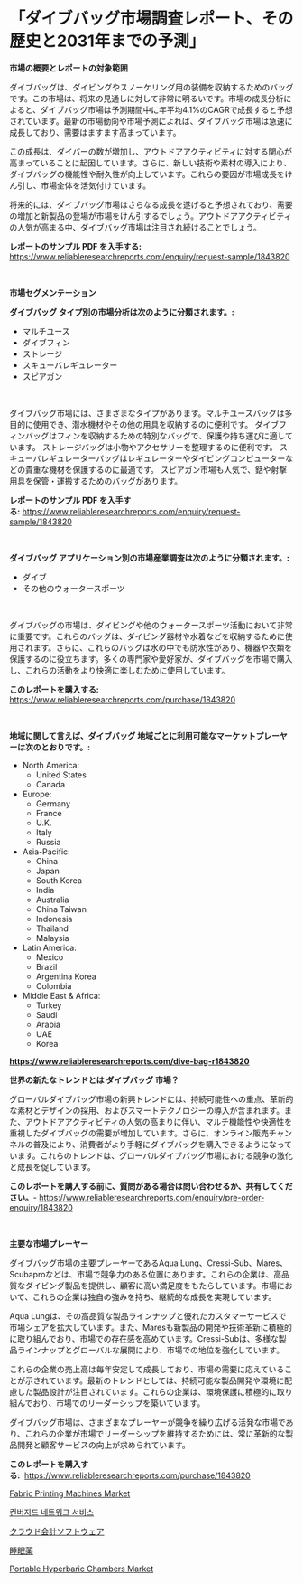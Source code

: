 <p><h1>「ダイブバッグ市場調査レポート、その歴史と2031年までの予測」</h1></p><p><strong>市場の概要とレポートの対象範囲</strong></p>
<p><p>ダイブバッグは、ダイビングやスノーケリング用の装備を収納するためのバッグです。この市場は、将来の見通しに対して非常に明るいです。市場の成長分析によると、ダイブバッグ市場は予測期間中に年平均4.1%のCAGRで成長すると予想されています。最新の市場動向や市場予測によれば、ダイブバッグ市場は急速に成長しており、需要はますます高まっています。</p><p>この成長は、ダイバーの数が増加し、アウトドアアクティビティに対する関心が高まっていることに起因しています。さらに、新しい技術や素材の導入により、ダイブバッグの機能性や耐久性が向上しています。これらの要因が市場成長をけん引し、市場全体を活気付けています。</p><p>将来的には、ダイブバッグ市場はさらなる成長を遂げると予想されており、需要の増加と新製品の登場が市場をけん引するでしょう。アウトドアアクティビティの人気が高まる中、ダイブバッグ市場は注目され続けることでしょう。</p></p>
<p><strong>レポートのサンプル PDF を入手する:</strong> <a href="https://www.reliableresearchreports.com/enquiry/request-sample/1843820">https://www.reliableresearchreports.com/enquiry/request-sample/1843820</a></p>
<p>&nbsp;</p>
<p><strong>市場セグメンテーション</strong></p>
<p><strong>ダイブバッグ タイプ別の市場分析は次のように分類されます。:</strong></p>
<p><ul><li>マルチユース</li><li>ダイブフィン</li><li>ストレージ</li><li>スキューバレギュレーター</li><li>スピアガン</li></ul></p>
<p>&nbsp;</p>
<p><p>ダイブバッグ市場には、さまざまなタイプがあります。マルチユースバッグは多目的に使用でき、潜水機材やその他の用具を収納するのに便利です。 ダイブフィンバッグはフィンを収納するための特別なバッグで、保護や持ち運びに適しています。 ストレージバッグは小物やアクセサリーを整理するのに便利です。 スキューバレギュレーターバッグはレギュレーターやダイビングコンピューターなどの貴重な機材を保護するのに最適です。 スピアガン市場も人気で、銛や射撃用具を保管・運搬するためのバッグがあります。</p></p>
<p><strong>レポートのサンプル PDF を入手する:</strong>&nbsp;<a href="https://www.reliableresearchreports.com/enquiry/request-sample/1843820">https://www.reliableresearchreports.com/enquiry/request-sample/1843820</a></p>
<p>&nbsp;</p>
<p><strong> ダイブバッグ アプリケーション別の市場産業調査は次のように分類されます。:</strong></p>
<p><ul><li>ダイブ</li><li>その他のウォータースポーツ</li></ul></p>
<p>&nbsp;</p>
<p><p>ダイブバッグの市場は、ダイビングや他のウォータースポーツ活動において非常に重要です。これらのバッグは、ダイビング器材や水着などを収納するために使用されます。さらに、これらのバッグは水の中でも防水性があり、機器や衣類を保護するのに役立ちます。多くの専門家や愛好家が、ダイブバッグを市場で購入し、これらの活動をより快適に楽しむために使用しています。</p></p>
<p><strong>このレポートを購入する:</strong>&nbsp; <a href="https://www.reliableresearchreports.com/purchase/1843820">https://www.reliableresearchreports.com/purchase/1843820</a></p>
<p>&nbsp;</p>
<p><strong>地域に関して言えば、ダイブバッグ 地域ごとに利用可能なマーケットプレーヤーは次のとおりです。:</strong></p>
<p><ul>
    <li>
        North America:
        <ul>
            <li>United States</li>
            <li>Canada</li>
        </ul>
    </li>
    <li>
        Europe:
        <ul>
            <li>Germany</li>
            <li>France</li>
            <li>U.K.</li>
            <li>Italy</li>
            <li>Russia</li>
        </ul>
    </li>
    <li>
        Asia-Pacific:
        <ul>
            <li>China</li>
            <li>Japan</li>
            <li>South Korea</li>
            <li>India</li>
            <li>Australia</li>
            <li>China Taiwan</li>
            <li>Indonesia</li>
            <li>Thailand</li>
            <li>Malaysia</li>
        </ul>
    </li>
    <li>
        Latin America:
        <ul>
            <li>Mexico</li>
            <li>Brazil</li>
            <li>Argentina Korea</li>
            <li>Colombia</li>
        </ul>
    </li>
    <li>
        Middle East & Africa:
        <ul>
            <li>Turkey</li>
            <li>Saudi</li>
            <li>Arabia</li>
            <li>UAE</li>
            <li>Korea</li>
        </ul>
    </li>
    </ul></p>
<p><strong><a href="https://www.reliableresearchreports.com/dive-bag-r1843820">https://www.reliableresearchreports.com/dive-bag-r1843820</a></strong>&nbsp;</p>
<p><strong>世界の新たなトレンドとは ダイブバッグ 市場？</strong></p>
<p><p>グローバルダイブバッグ市場の新興トレンドには、持続可能性への重点、革新的な素材とデザインの採用、およびスマートテクノロジーの導入が含まれます。また、アウトドアアクティビティの人気の高まりに伴い、マルチ機能性や快適性を重視したダイブバッグの需要が増加しています。さらに、オンライン販売チャンネルの普及により、消費者がより手軽にダイブバッグを購入できるようになっています。これらのトレンドは、グローバルダイブバッグ市場における競争の激化と成長を促しています。</p></p>
<p><strong>このレポートを購入する前に、質問がある場合は問い合わせるか、共有してください。</strong>- <a href="https://www.reliableresearchreports.com/enquiry/pre-order-enquiry/1843820">https://www.reliableresearchreports.com/enquiry/pre-order-enquiry/1843820</a></p>
<p>&nbsp;</p>
<p><strong>主要な市場プレーヤー</strong></p>
<p><p>ダイブバッグ市場の主要プレーヤーであるAqua Lung、Cressi-Sub、Mares、Scubaproなどは、市場で競争力のある位置にあります。これらの企業は、高品質なダイビング製品を提供し、顧客に高い満足度をもたらしています。市場において、これらの企業は独自の強みを持ち、継続的な成長を実現しています。</p><p>Aqua Lungは、その高品質な製品ラインナップと優れたカスタマーサービスで市場シェアを拡大しています。また、Maresも新製品の開発や技術革新に積極的に取り組んでおり、市場での存在感を高めています。Cressi-Subは、多様な製品ラインナップとグローバルな展開により、市場での地位を強化しています。</p><p>これらの企業の売上高は毎年安定して成長しており、市場の需要に応えていることが示されています。最新のトレンドとしては、持続可能な製品開発や環境に配慮した製品設計が注目されています。これらの企業は、環境保護に積極的に取り組んでおり、市場でのリーダーシップを築いています。</p><p>ダイブバッグ市場は、さまざまなプレーヤーが競争を繰り広げる活発な市場であり、これらの企業が市場でリーダーシップを維持するためには、常に革新的な製品開発と顧客サービスの向上が求められています。</p></p>
<p><strong>このレポートを購入する:</strong>&nbsp;&nbsp;<a href="https://www.reliableresearchreports.com/purchase/1843820">https://www.reliableresearchreports.com/purchase/1843820</a></p>
<p><p><a href="https://github.com/prosalinda88/Market-Research-Report-List-3/blob/main/fabric-printing-machines-market.md">Fabric Printing Machines Market</a></p><p><a href="https://medium.com/@constantinvon/2024-2031%EB%85%84-%EA%B8%B0%EA%B0%84-%EB%8F%99%EC%95%88-%EC%98%88%EC%B8%A1%EB%90%9C-%ED%86%B5%ED%95%A9-%EB%84%A4%ED%8A%B8%EC%9B%8C%ED%81%AC-%EC%84%9C%EB%B9%84%EC%8A%A4-%EC%8B%9C%EC%9E%A5-%EB%8F%99%ED%96%A5-%EB%B0%8F-%EC%8B%9C%EC%9E%A5-%EB%B6%84%EC%84%9D-da089ad86d01">컨버지드 네트워크 서비스</a></p><p><a href="https://medium.com/@drewosciski565654/%E3%82%AF%E3%83%A9%E3%82%A6%E3%83%89%E4%BC%9A%E8%A8%88%E3%82%BD%E3%83%95%E3%83%88%E3%82%A6%E3%82%A7%E3%82%A2%E5%B8%82%E5%A0%B4%E3%81%AF-%E5%B8%82%E5%A0%B4%E3%82%B7%E3%82%A7%E3%82%A2-%E5%B8%82%E5%A0%B4%E5%8B%95%E5%90%91-%E5%B8%82%E5%A0%B4%E6%88%90%E9%95%B7%E3%81%AB%E9%96%A2%E3%81%99%E3%82%8B%E6%83%85%E5%A0%B1%E3%82%92%E6%8F%90%E4%BE%9B%E3%81%97%E3%81%BE%E3%81%99-4ca3ab07b461">クラウド会計ソフトウェア</a></p><p><a href="https://medium.com/@addyserr7687/%E7%9D%A1%E7%9C%A0%E8%96%AC%E5%B8%82%E5%A0%B4%E5%B1%95%E6%9C%9B-%E6%A5%AD%E7%95%8C%E6%A6%82%E8%A6%81%E3%81%A8%E4%BA%88%E6%B8%AC-2024%E5%B9%B4%E3%81%8B%E3%82%892031%E5%B9%B4%E3%81%BE%E3%81%A7-794d2db85cbc">睡眠薬</a></p><p><a href="https://github.com/globismark/Market-Research-Report-List-2/blob/main/portable-hyperbaric-chambers-market.md">Portable Hyperbaric Chambers Market</a></p></p>